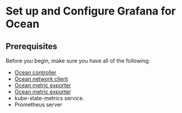 <meta name="robots" content="noindex">

# Set up and Configure Grafana for Ocean

## Prerequisites

Before you begin, make sure you have all of the following:

* [Ocean controller](https://docs.spot.io/ocean/tutorials/ocean-controller-v2/)
* [Ocean network client](https://docs.spot.io/ocean/tutorials/install-network-client-v2)
* [Ocean metric exporter](https://docs.spot.io/ocean/tools-and-integrations/prometheus/scrape)
* [Ocean metric exporter](https://docs.spot.io/ocean/tools-and-integrations/prometheus/scrape?id=install-the-exporter)
* kube-state-metrics service.
* Prometheus server




